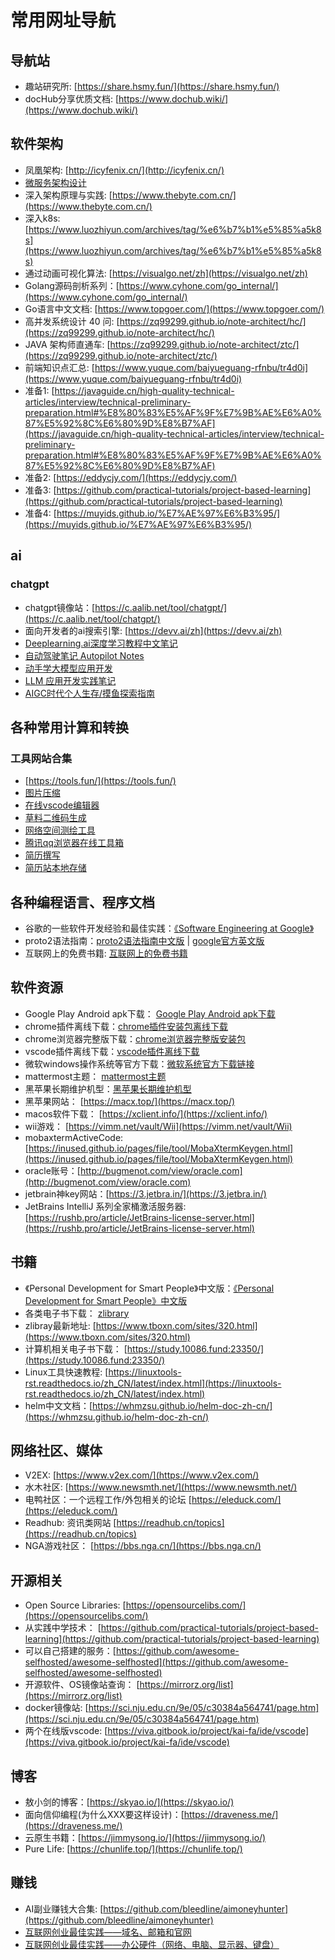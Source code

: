 # 常用网址导航

## 导航站

- 趣站研究所: [https://share.hsmy.fun/](https://share.hsmy.fun/)
- docHub分享优质文档: [https://www.dochub.wiki/](https://www.dochub.wiki/)

## 软件架构

- 凤凰架构: [http://icyfenix.cn/](http://icyfenix.cn/)
- [微服务架构设计](https://gudaoxuri.gitbook.io/microservices-architecture/)
- 深入架构原理与实践: [https://www.thebyte.com.cn/](https://www.thebyte.com.cn/)
- 深入k8s: [https://www.luozhiyun.com/archives/tag/%e6%b7%b1%e5%85%a5k8s](https://www.luozhiyun.com/archives/tag/%e6%b7%b1%e5%85%a5k8s)
- 通过动画可视化算法: [https://visualgo.net/zh](https://visualgo.net/zh)
- Golang源码剖析系列：[https://www.cyhone.com/go_internal/](https://www.cyhone.com/go_internal/)
- Go语言中文文档: [https://www.topgoer.com/](https://www.topgoer.com/)
- 高并发系统设计 40 问: [https://zq99299.github.io/note-architect/hc/](https://zq99299.github.io/note-architect/hc/)
- JAVA 架构师直通车: [https://zq99299.github.io/note-architect/ztc/](https://zq99299.github.io/note-architect/ztc/)
- 前端知识点汇总: [https://www.yuque.com/baiyueguang-rfnbu/tr4d0i](https://www.yuque.com/baiyueguang-rfnbu/tr4d0i)
- 准备1: [https://javaguide.cn/high-quality-technical-articles/interview/technical-preliminary-preparation.html#%E8%80%83%E5%AF%9F%E7%9B%AE%E6%A0%87%E5%92%8C%E6%80%9D%E8%B7%AF](https://javaguide.cn/high-quality-technical-articles/interview/technical-preliminary-preparation.html#%E8%80%83%E5%AF%9F%E7%9B%AE%E6%A0%87%E5%92%8C%E6%80%9D%E8%B7%AF)
- 准备2: [https://eddycjy.com/](https://eddycjy.com/)
- 准备3: [https://github.com/practical-tutorials/project-based-learning](https://github.com/practical-tutorials/project-based-learning)
- 准备4: [https://muyids.github.io/%E7%AE%97%E6%B3%95/](https://muyids.github.io/%E7%AE%97%E6%B3%95/)

## ai

### chatgpt

- chatgpt镜像站：[https://c.aalib.net/tool/chatgpt/](https://c.aalib.net/tool/chatgpt/)
- 面向开发者的ai搜索引擎: [https://devv.ai/zh](https://devv.ai/zh)
- [Deeplearning.ai深度学习教程中文笔记](https://github.com/fengdu78/deeplearning_ai_books)
- [自动驾驶笔记 Autopilot Notes](https://github.com/gotonote/Autopilot-Notes)
- [动手学大模型应用开发](https://datawhalechina.github.io/llm-universe/#/)
- [LLM 应用开发实践笔记](https://aitutor.liduos.com/)
- [AIGC时代个人生存/摸鱼探索指南](https://gamma.app/docs/AIGC-Dev-9y7n4vslcp2bol2?mode=doc#card-vcx9m0t2vtbrnsn)

## 各种常用计算和转换

### 工具网站合集

- [https://tools.fun/](https://tools.fun/)
- [图片压缩](https://www.photofun.cn/compress/)
- [在线vscode编辑器](https://vscode.dev/)
- [草料二维码生成](https://cli.im/text)
- [网络空间测绘工具](https://mrxn.net/hacktools/706.html)
- [腾讯qq浏览器在线工具箱](https://tool.browser.qq.com/)
- [简历撰写](https://github.com/AmruthPillai/Reactive-Resume)
- [简历站本地存储](https://www.elegantresume.pro/)

## 各种编程语言、程序文档

- 谷歌的一些软件开发经验和最佳实践：[《Software Engineering at Google》](https://abseil.io/resources/swe_at_google.2.pdf)
- proto2语法指南：[proto2语法指南中文版](https://www.kancloud.cn/machh03/server/2088674) | [google官方英文版](https://developers.google.com/protocol-buffers/docs/reference/proto2-spec)
- 互联网上的免费书籍: [互联网上的免费书籍](https://github.com/ruanyf/free-books)

## 软件资源

- Google Play Android apk下载： [Google Play Android apk下载](https://apkpure.com/)
- chrome插件离线下载：[chrome插件安装包离线下载](https://crxdl.com/)
- chrome浏览器完整版下载：[chrome浏览器完整版安装包](https://www.iplaysoft.com/tools/chrome/)
- vscode插件离线下载：[vscode插件离线下载](https://www.vsixhub.com/)
- 微软windows操作系统等官方下载：[微软系统官方下载链接](https://tb.rg-adguard.net/public.php)
- mattermost主题： [mattermost主题](https://avasconcelos114.github.io/mattermost-themes/)
- 黑苹果长期维护机型：[黑苹果长期维护机型](https://blog.daliansky.net/Hackintosh-long-term-maintenance-model-checklist.html)
- 黑苹果网站： [https://macx.top/](https://macx.top/)
- macos软件下载： [https://xclient.info/](https://xclient.info/)
- wii游戏： [https://vimm.net/vault/Wii](https://vimm.net/vault/Wii)
- mobaxtermActiveCode: [https://inused.github.io/pages/file/tool/MobaXtermKeygen.html](https://inused.github.io/pages/file/tool/MobaXtermKeygen.html)
- oracle账号：[http://bugmenot.com/view/oracle.com](http://bugmenot.com/view/oracle.com)
- jetbrain神key网站：[https://3.jetbra.in/](https://3.jetbra.in/)
- JetBrains IntelliJ 系列全家桶激活服务器: [https://rushb.pro/article/JetBrains-license-server.html](https://rushb.pro/article/JetBrains-license-server.html)

## 书籍

- 《Personal Development for Smart People》中文版：[《Personal Development for Smart People》中文版](https://wtsnwei.github.io/pdsp/)
- 各类电子书下载： [zlibrary](https://flowus.cn/share/f9562bdf-d274-44a6-990f-c6d5a4d20a62)
- zlibray最新地址: [https://www.tboxn.com/sites/320.html](https://www.tboxn.com/sites/320.html)
- 计算机相关电子书下载： [https://study.10086.fund:23350/](https://study.10086.fund:23350/)
- Linux工具快速教程: [https://linuxtools-rst.readthedocs.io/zh_CN/latest/index.html](https://linuxtools-rst.readthedocs.io/zh_CN/latest/index.html)
- helm中文文档：[https://whmzsu.github.io/helm-doc-zh-cn/](https://whmzsu.github.io/helm-doc-zh-cn/)

## 网络社区、媒体

- V2EX: [https://www.v2ex.com/](https://www.v2ex.com/)
- 水木社区: [https://www.newsmth.net/](https://www.newsmth.net/)
- 电鸭社区：一个远程工作/外包相关的论坛 [https://eleduck.com/](https://eleduck.com/)
- Readhub: 资讯类网站 [https://readhub.cn/topics](https://readhub.cn/topics)
- NGA游戏社区： [https://bbs.nga.cn/](https://bbs.nga.cn/)

## 开源相关

- Open Source Libraries: [https://opensourcelibs.com/](https://opensourcelibs.com/)
- 从实践中学技术： [https://github.com/practical-tutorials/project-based-learning](https://github.com/practical-tutorials/project-based-learning)
- 可以自己搭建的服务：[https://github.com/awesome-selfhosted/awesome-selfhosted](https://github.com/awesome-selfhosted/awesome-selfhosted)
- 开源软件、OS镜像站查询： [https://mirrorz.org/list](https://mirrorz.org/list)
- docker镜像站: [https://sci.nju.edu.cn/9e/05/c30384a564741/page.htm](https://sci.nju.edu.cn/9e/05/c30384a564741/page.htm)
- 两个在线版vscode: [https://viva.gitbook.io/project/kai-fa/ide/vscode](https://viva.gitbook.io/project/kai-fa/ide/vscode)


## 博客

- 敖小剑的博客：[https://skyao.io/](https://skyao.io/)
- 面向信仰编程(为什么XXX要这样设计)：[https://draveness.me/](https://draveness.me/)
- 云原生书籍：[https://jimmysong.io/](https://jimmysong.io/)
- Pure Life: [https://chunlife.top/](https://chunlife.top/)

## 赚钱

- AI副业赚钱大合集: [https://github.com/bleedline/aimoneyhunter](https://github.com/bleedline/aimoneyhunter)
- [互联网创业最佳实践——域名、邮箱和官网](https://sinkcup.github.io/startup-best-practice-domain-email-and-landing-page)
- [互联网创业最佳实践——办公硬件（网络、电脑、显示器、键盘）](https://sinkcup.github.io/startup-best-practice-office-hardware)
